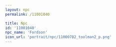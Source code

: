 ```yaml
---
layout: npc
permalink: /11001040

title: Npc
id: '11001040'
npc_name: 'Fordson'
icon_url: 'portrait/npc/11000782_toolman2_p.png'
---
```

